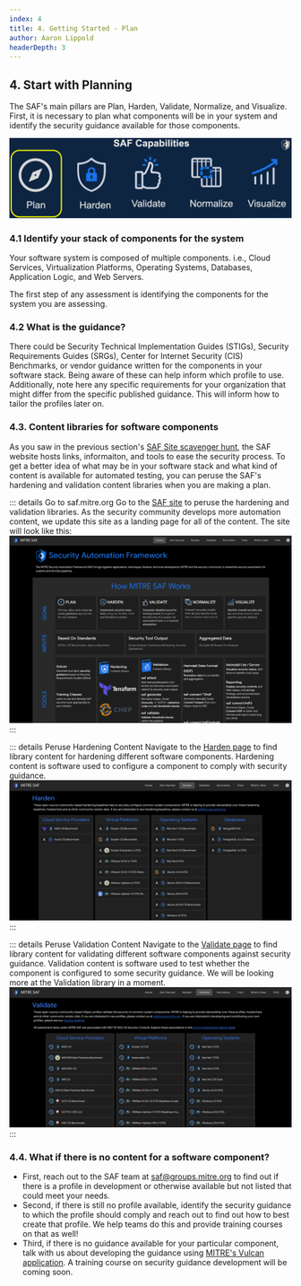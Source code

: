 ```yaml
---
index: 4
title: 4. Getting Started - Plan
author: Aaron Lippold
headerDepth: 3
---
```


## 4. Start with Planning
The SAF's main pillars are Plan, Harden, Validate, Normalize, and Visualize. First, it is necessary to plan what components will be in your system and identify the security guidance available for those components. 

![Alt text](../../assets/img/SAF_Capabilities_Plan.png)

### 4.1 Identify your stack of components for the system
Your software system is composed of multiple components. i.e., Cloud Services, Virtualization Platforms, Operating Systems, Databases, Application Logic, and Web Servers.

The first step of any assessment is identifying the components for the system you are assessing.  
<!-- [[Graphic of Stack with Redhat 7, NGINX]] -->

### 4.2 What is the guidance?
There could be Security Technical Implementation Guides (STIGs), Security Requirements Guides (SRGs), Center for Internet Security (CIS) Benchmarks, or vendor guidance written for the components in your software stack. Being aware of these can help inform which profile to use. Additionally, note here any specific requirements for your organization that might differ from the specific published guidance. This will inform how to tailor the profiles later on.

### 4.3. Content libraries for software components

As you saw in the previous section's [SAF Site scavenger hunt](./03), the SAF website hosts links, informaiton, and tools to ease the security process. To get a better idea of what may be in your software stack and what kind of content is available for automated testing, you can peruse the SAF's hardening and validation content libraries when you are making a plan.

::: details Go to saf.mitre.org
Go to the [SAF site](saf.mitre.org) to peruse the hardening and validation libraries. As the security community develops more automation content, we update this site as a landing page for all of the content. The site will look like this:  
![Alt text](../../assets/img/SAF_Home.png)
:::

::: details Peruse Hardening Content
Navigate to the [Harden page](https://saf.mitre.org/#/harden) to find library content for hardening different software components. Hardening content is software used to configure a component to comply with security guidance.
![Alt text](../../assets/img/SAF_Site_Harden.png)
:::

::: details Peruse Validation Content
Navigate to the [Validate page](https://saf.mitre.org/#/validate) to find library content for validating different software components against security guidance. Validation content is software used to test whether the component is configured to some security guidance. We will be looking more at the Validation library in a moment.
![Alt text](../../assets/img/SAF_Site_Validate.png)
:::

### 4.4. What if there is no content for a software component?
- First, reach out to the SAF team at [saf@groups.mitre.org](mailto:saf@groups.mitre.org) to find out if there is a profile in development or otherwise available but not listed that could meet your needs.
- Second, if there is still no profile available, identify the security guidance to which the profile should comply and reach out to find out how to best create that profile. We help teams do this and provide training courses on that as well!
- Third, if there is no guidance available for your particular component, talk with us about developing the guidance using [MITRE's Vulcan application](https://vulcan.mitre.org/). A training course on security guidance development will be coming soon.